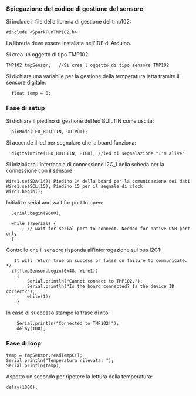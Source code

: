 ### Spiegazione del codice di gestione del sensore

Si include il file della libreria di gestione del tmp102:

    #include <SparkFunTMP102.h> 

La libreria deve essere installata nell'IDE di Arduino.

Si crea un oggetto di tipo TMP102:

    TMP102 tmpSensor;   //Si crea l'oggetto di tipo sensore TMP102

Si dichiara una variabile per la gestione della temperatura letta tramite il sensore digitale:

      float temp = 0;

### Fase di setup

Si dichiara il piedino di gestione del led BUILTIN come uscita:

      pinMode(LED_BUILTIN, OUTPUT);

Si accende il led per segnalare che la board funziona:

      digitalWrite(LED_BUILTIN, HIGH); //led di segnalazione "I'm alive"

Si inizializza l'interfaccia di connessione I2C_1 della scheda per la connessione con il sensore  
  
    Wire1.setSDA(14); Piedino 14 della board per la comunicazione dei dati
    Wire1.setSCL(15); Piedino 15 per il segnale di clock
    Wire1.begin();

  Initialize serial and wait for port to open:
  
      Serial.begin(9600);

      while (!Serial) {
          ; // wait for serial port to connect. Needed for native USB port only
      }

  Controllo che il sensore risponda all'interrogazione sul bus I2C1:  

       It will return true on success or false on failure to communicate. */
      if(!tmpSensor.begin(0x48, Wire1))
        {
            Serial.println("Cannot connect to TMP102.");
            Serial.println("Is the board connected? Is the device ID correct?");
            while(1);
        }

  In caso di successo stampo la frase di rito:

        Serial.println("Connected to TMP102!");
        delay(100);


### Fase di loop

    temp = tmpSensor.readTempC();
    Serial.println("Temperatura rilevata: ");
    Serial.println(temp);
    
Aspetto un secondo per ripetere la lettura della temperatura:

    delay(1000);

